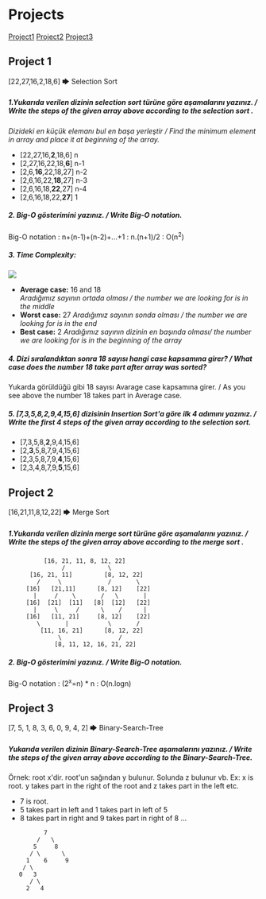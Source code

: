 # Projects

[Project1](#project1)
[Project2](#project2)
[Project3](#project3)

<h2 id='project1'>Project 1</h2>

[22,27,16,2,18,6] 🡆 Selection Sort

##### 1.Yukarıda verilen dizinin selection sort türüne göre aşamalarını yazınız. / Write the steps of the given array above according to the selection sort .  

*Dizideki en küçük elemanı bul en başa yerleştir  / Find the minimum element in array and place it at beginning of the array.*

- [22,27,16,**2**,18,6] n
- [2,27,16,22,18,**6**] n-1
- [2,6,**16**,22,18,27] n-2
- [2,6,16,22,**18**,27] n-3
- [2,6,16,18,**22**,27] n-4
- [2,6,16,18,22,**27**] 1


##### 2. Big-O gösterimini yazınız. / Write Big-O notation.  

Big-O notation : n+(n-1)+(n-2)+...+1  : n.(n+1)/2  : O(n<sup>2</sup>) 

##### 3. Time Complexity: 

![](https://big-o.io/assets/selection-sort.png)

- **Average case:**  16 and 18  
 *Aradığımız sayının ortada olması / the number we are looking for is in the middle* 
 - **Worst case:**  27
 *Aradığımız sayının sonda olması / the number we are looking for is in the end* 
 - **Best case:**  2
 *Aradığımız sayının dizinin en başında olması/ the number we are looking for is in the beginning of the array* 

##### 4. Dizi sıralandıktan sonra 18 sayısı hangi case kapsamına girer? / What case does the number 18 take part after array was sorted?

Yukarda görüldüğü gibi 18 sayısı Avarage case kapsamına girer. / As you see above the number 18 takes part in Average case. 

##### 5. [7,3,5,8,2,9,4,15,6] dizisinin Insertion Sort'a göre ilk 4 adımını yazınız. /  Write the first 4 steps of the given array according to the selection sort.

- [7,3,5,8,**2**,9,4,15,6]
- [2,**3**,5,8,7,9,4,15,6] 
- [2,3,5,8,7,9,**4**,15,6] 
- [2,3,4,8,7,9,**5**,15,6] 


<h2 id='project2'>Project 2</h2>

[16,21,11,8,12,22] 🡆 Merge Sort

##### 1.Yukarıda verilen dizinin merge sort türüne göre aşamalarını yazınız. / Write the steps of the given array above according to the merge sort .  

```
          [16, 21, 11, 8, 12, 22]
               /            \ 
      [16, 21, 11]         [8, 12, 22]
        /     \             /       \ 
     [16]   [21,11]      [8, 12]    [22]
       |     /    \       /   \       |  
     [16]  [21]  [11]   [8]  [12]   [22]
       |     \     /      \    /      | 
     [16]   [11, 21]     [8, 12]    [22]
        \       |           \       /                 
         [11, 16, 21]      [8, 12, 22]
              \                /
             [8, 11, 12, 16, 21, 22]

```

##### 2. Big-O gösterimini yazınız. / Write Big-O notation. 

Big-O notation : (2<sup>x</sup>=n) * n  : O(n.logn) 



<h2 id='project3'>Project 3</h2>

[7, 5, 1, 8, 3, 6, 0, 9, 4, 2] 🡆 Binary-Search-Tree

##### Yukarıda verilen dizinin Binary-Search-Tree aşamalarını yazınız. / Write the steps of the given array above according to the Binary-Search-Tree.  

Örnek: root x'dir. root'un sağından y bulunur. Solunda z bulunur vb.
Ex: x is root. y takes part in the right of the root and z takes part in the left etc.

- 7 is root. 
- 5 takes part in left and 1 takes part in left of 5
- 8 takes part in right and 9 takes part in right of 8
...

```
          7
        /   \ 
       5     8
      / \      \ 
     1    6     9
    / \  
   0   3
      / \ 
     2   4

```